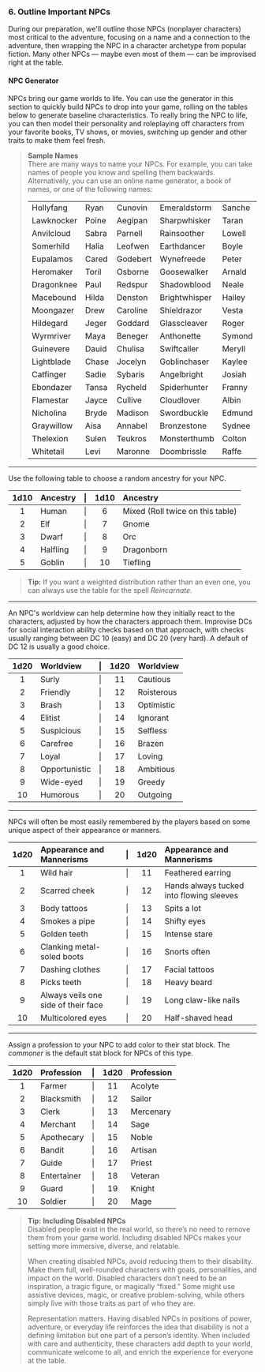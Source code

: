 ### 6. Outline Important NPCs

During our preparation, we'll outline those NPCs (nonplayer characters) most critical to the adventure, focusing on a name and a connection to the adventure, then wrapping the NPC in a character archetype from popular fiction.
Many other NPCs — maybe even most of them — can be improvised right at the table.

#### NPC Generator

NPCs bring our game worlds to life.
You can use the generator in this section to quickly build NPCs to drop into your game, rolling on the tables below to generate baseline characteristics.
To really bring the NPC to life, you can then model their personality and roleplaying off characters from your favorite books, TV shows, or movies, switching up gender and other traits to make them feel fresh.

<!-- style:sidebar -->
> **Sample Names** \
> There are many ways to name your NPCs.
> For example, you can take names of people you know and spelling them backwards.
> Alternatively, you can use an online name generator, a book of names, or one of the following names:
> <!-- spell-checker:disable -->
>
> |            |       |          |               |        |         |           |
> |:-----------|:------|:---------|:--------------|:-------|:--------|:----------|
> | Hollyfang  | Ryan  | Cunovin  | Emeraldstorm  | Sanche | Pulmia  | Samantha  |
> | Lawknocker | Poine | Aegipan  | Sharpwhisker  | Taran  | Nireus  | Icebrood  |
> | Anvilcloud | Sabra | Parnell  | Rainsoother   | Lowell | Clifton | Lionfall  |
> | Somerhild  | Halia | Leofwen  | Earthdancer   | Boyle  | Margry  | Bellinda  |
> | Eupalamos  | Cared | Godebert | Wynefreede    | Peter  | Derkos  | Savannah  |
> | Heromaker  | Toril | Osborne  | Goosewalker   | Arnald | Claudia | Lapithes  |
> | Dragonknee | Paul  | Redspur  | Shadowblood   | Neale  | Timothy | Halisera  |
> | Macebound  | Hilda | Denston  | Brightwhisper | Hailey | Bayard  | Goldbane  |
> | Moongazer  | Drew  | Caroline | Shieldrazor   | Vesta  | Turstin | Fireheart |
> | Hildegard  | Jeger | Goddard  | Glasscleaver  | Roger  | Judithe | Mudteeth  |
> | Wyrmriver  | Maya  | Beneger  | Anthonette    | Symond | Radolf  | Nicholas  |
> | Guinevere  | Dauid | Chulisa  | Swiftcaller   | Meryll | Avelin  | Reothine  |
> | Lightblade | Chase | Jocelyn  | Goblinchaser  | Kaylee | Hudson  | Halstein  |
> | Catfinger  | Sadie | Sybaris  | Angelbright   | Josiah | Latisha | Thornhelm |
> | Ebondazer  | Tansa | Rycheld  | Spiderhunter  | Franny | Stella  | Randwulf  |
> | Flamestar  | Jayce | Cullive  | Cloudlover    | Albin  | Gerland | Tantalos  |
> | Nicholina  | Bryde | Madison  | Swordbuckle   | Edmund | Sysley  | Johannes  |
> | Graywillow | Aisa  | Annabel  | Bronzestone   | Sydnee | Lausus  | Isemeine  |
> | Thelexion  | Sulen | Teukros  | Monsterthumb  | Colton | Florens | Millhand  |
> | Whitetail  | Levi  | Maronne  | Doombrissle   | Raffe  | Sighard | Sebastian |

<!-- spell-checker:enable -->

___
Use the following table to choose a random ancestry for your NPC.

| 1d10 | Ancestry | \| | 1d10 | Ancestry                         |
|:----:|:---------|:--:|:----:|:---------------------------------|
|   1  | Human    | \| |   6  | Mixed (Roll twice on this table) |
|   2  | Elf      | \| |   7  | Gnome                            |
|   3  | Dwarf    | \| |   8  | Orc                              |
|   4  | Halfling | \| |   9  | Dragonborn                       |
|   5  | Goblin   | \| |  10  | Tiefling                         |

> **Tip:**
> If you want a weighted distribution rather than an even one, you can always use the table for the spell _<span class="spell spell-Reincarnate_reincarnate">Reincarnate</span>_.

___
An NPC's worldview can help determine how they initially react to the characters, adjusted by how the characters approach them.
Improvise DCs for social interaction ability checks based on that approach, with checks usually ranging between DC 10 (easy) and DC 20 (very hard).
A default of DC 12 is usually a good choice.

| 1d20 | Worldview     | \| | 1d20 | Worldview  |
|:----:|:--------------|:--:|:----:|:-----------|
|   1  | Surly         | \| |  11  | Cautious   |
|   2  | Friendly      | \| |  12  | Roisterous |
|   3  | Brash         | \| |  13  | Optimistic |
|   4  | Elitist       | \| |  14  | Ignorant   |
|   5  | Suspicious    | \| |  15  | Selfless   |
|   6  | Carefree      | \| |  16  | Brazen     |
|   7  | Loyal         | \| |  17  | Loving     |
|   8  | Opportunistic | \| |  18  | Ambitious  |
|   9  | Wide-eyed     | \| |  19  | Greedy     |
|  10  | Humorous      | \| |  20  | Outgoing   |

___
NPCs will often be most easily remembered by the players based on some unique aspect of their appearance or manners.

| 1d20 | Appearance and Mannerisms           | \| | 1d20 | Appearance and Mannerisms                |
|:----:|:------------------------------------|:--:|:----:|:-----------------------------------------|
|   1  | Wild hair                           | \| |  11  | Feathered earring                        |
|   2  | Scarred cheek                       | \| |  12  | Hands always tucked into flowing sleeves |
|   3  | Body tattoos                        | \| |  13  | Spits a lot                              |
|   4  | Smokes a pipe                       | \| |  14  | Shifty eyes                              |
|   5  | Golden teeth                        | \| |  15  | Intense stare                            |
|   6  | Clanking metal-soled boots          | \| |  16  | Snorts often                             |
|   7  | Dashing clothes                     | \| |  17  | Facial tattoos                           |
|   8  | Picks teeth                         | \| |  18  | Heavy beard                              |
|   9  | Always veils one side of their face | \| |  19  | Long claw-like nails                     |
|  10  | Multicolored eyes                   | \| |  20  | Half-shaved head                         |

___
Assign a profession to your NPC to add color to their stat block.
The _<span class="monster monster-Commoner_commoner">commoner</span>_ is the default stat block for NPCs of this type.

| 1d20 | Profession  | \| | 1d20 | Profession |
|:----:|:------------|:--:|:----:|:-----------|
|   1  | Farmer      | \| |  11  | Acolyte    |
|   2  | Blacksmith  | \| |  12  | Sailor     |
|   3  | Clerk       | \| |  13  | Mercenary  |
|   4  | Merchant    | \| |  14  | Sage       |
|   5  | Apothecary  | \| |  15  | Noble      |
|   6  | Bandit      | \| |  16  | Artisan    |
|   7  | Guide       | \| |  17  | Priest     |
|   8  | Entertainer | \| |  18  | Veteran    |
|   9  | Guard       | \| |  19  | Knight     |
|  10  | Soldier     | \| |  20  | Mage       |

> **Tip:**
> **Including Disabled NPCs** \
> Disabled people exist in the real world, so there’s no need to remove them from your game world.
> Including disabled NPCs makes your setting more immersive, diverse, and relatable.
>
> When creating disabled NPCs, avoid reducing them to their disability.
> Make them full, well-rounded characters with goals, personalities, and impact on the world.
> Disabled characters don’t need to be an inspiration, a tragic figure, or magically “fixed.”
> Some might use assistive devices, magic, or creative problem-solving, while others simply live with those traits as part of who they are.
>
> Representation matters.
> Having disabled NPCs in positions of power, adventure, or everyday life reinforces the idea that disability is not a defining limitation but one part of a person’s identity.
> When included with care and authenticity, these characters add depth to your world, communicate welcome to all, and enrich the experience for everyone at the table.
